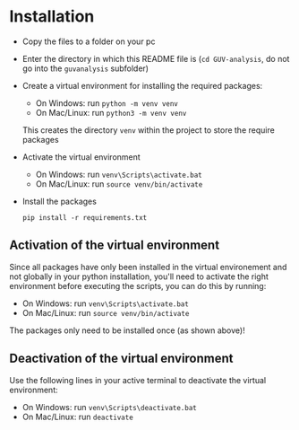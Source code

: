 # Installation

* Copy the files to a folder on your pc
* Enter the directory in which this README file is (`cd GUV-analysis`, do not go into the `guvanalysis` subfolder)
* Create a virtual environment for installing the required packages:
  * On Windows: run `python -m venv venv`
  * On Mac/Linux: run `python3 -m venv venv`
  
  This creates the directory `venv` within the project to store the require packages
* Activate the virtual environment
  * On Windows: run `venv\Scripts\activate.bat`
  * On Mac/Linux: run `source venv/bin/activate`
* Install the packages

  `pip install -r requirements.txt`

## Activation of the virtual environment

Since all packages have only been installed in the virtual environement and not globally in your python installation, you'll need to activate the right environment before executing the scripts, you can do this by running:

* On Windows: run `venv\Scripts\activate.bat`
* On Mac/Linux: run `source venv/bin/activate`

The packages only need to be installed once (as shown above)!

## Deactivation of the virtual environment

Use the following lines in your active terminal to deactivate the virtual environment:

* On Windows: run `venv\Scripts\deactivate.bat`
* On Mac/Linux: run `deactivate`
